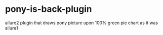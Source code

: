 # pony-is-back-plugin
allure2 plugin that draws pony picture upon 100% green pie chart  as it was allure1
